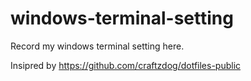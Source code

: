 # windows-terminal-setting

Record my windows terminal setting here.

Insipred by https://github.com/craftzdog/dotfiles-public
